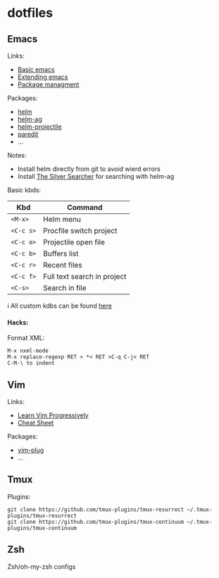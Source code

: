 # dotfiles

## Emacs

Links:
- [Basic emacs](http://www.braveclojure.com/basic-emacs/)
- [Extending emacs](http://y.tsutsumi.io/emacs-from-scratch-part-1-extending-emacs-basics.html)
- [Package managment](http://y.tsutsumi.io/emacs-from-scratch-part-2-package-management.html)

Packages:
- [helm](https://github.com/emacs-helm/helm) 
- [helm-ag](https://github.com/syohex/emacs-helm-ag)
- [helm-projectile](https://github.com/bbatsov/helm-projectile)
- [paredit]()
- ...

Notes:
- Install helm directly from git to avoid wierd errors
- Install [The Silver Searcher](https://github.com/ggreer/the_silver_searcher) for searching with helm-ag

Basic kbds:

Kbd | Command
--- | ---
`<M-x>` | Helm menu
`<C-c s>` | Procfile switch project
`<C-c o>` | Projectile open file
`<C-c b>` | Buffers list
`<C-c r>` | Recent files
`<C-c f>` | Full text search in project
`<C-s>` | Search in file

ℹ️ All custom kdbs can be found [here](../master/.emacs.d/custom/settings.el)

#### Hacks:

Format XML:
```
M-x nxml-mode
M-x replace-regexp RET > *< RET >C-q C-j< RET 
C-M-\ to indent
```

## Vim

Links:
- [Learn Vim Progressively](http://yannesposito.com/Scratch/en/blog/Learn-Vim-Progressively/)
- [Cheat Sheet](http://michael.peopleofhonoronly.com/vim/)

Packages:
- [vim-plug](https://github.com/junegunn/vim-plug)
- ...

## Tmux
Plugins:
```
git clone https://github.com/tmux-plugins/tmux-resurrect ~/.tmux-plugins/tmux-resurrect
git clone https://github.com/tmux-plugins/tmux-continuum ~/.tmux-plugins/tmux-continuum
```
## Zsh
Zsh/oh-my-zsh configs
